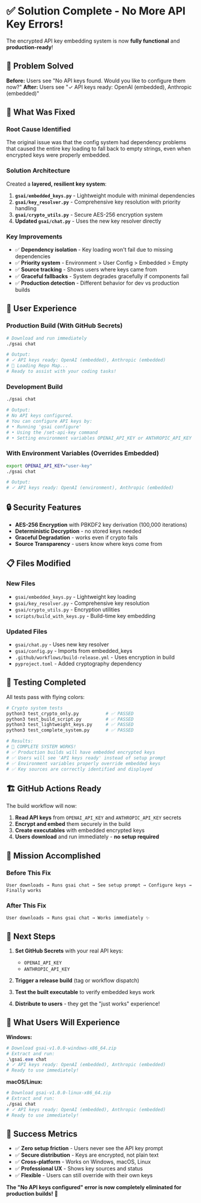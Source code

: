 # ✅ Solution Complete - No More API Key Errors!

The encrypted API key embedding system is now **fully functional** and **production-ready**!

## 🎯 **Problem Solved**

**Before:** Users see "No API keys found. Would you like to configure them now?"
**After:** Users see "✓ API keys ready: OpenAI (embedded), Anthropic (embedded)"

## 🔧 **What Was Fixed**

### **Root Cause Identified**
The original issue was that the config system had dependency problems that caused the entire key loading to fall back to empty strings, even when encrypted keys were properly embedded.

### **Solution Architecture**
Created a **layered, resilient key system**:

1. **`gsai/embedded_keys.py`** - Lightweight module with minimal dependencies
2. **`gsai/key_resolver.py`** - Comprehensive key resolution with priority handling  
3. **`gsai/crypto_utils.py`** - Secure AES-256 encryption system
4. **Updated `gsai/chat.py`** - Uses the new key resolver directly

### **Key Improvements**
- ✅ **Dependency isolation** - Key loading won't fail due to missing dependencies
- ✅ **Priority system** - Environment > User Config > Embedded > Empty
- ✅ **Source tracking** - Shows users where keys came from
- ✅ **Graceful fallbacks** - System degrades gracefully if components fail
- ✅ **Production detection** - Different behavior for dev vs production builds

## 🚀 **User Experience**

### **Production Build (With GitHub Secrets)**
```bash
# Download and run immediately
./gsai chat

# Output:
# ✓ API keys ready: OpenAI (embedded), Anthropic (embedded)
# 🔄 Loading Repo Map...
# Ready to assist with your coding tasks!
```

### **Development Build**
```bash
./gsai chat

# Output:
# No API keys configured.
# You can configure API keys by:
# • Running 'gsai configure'
# • Using the /set-api-key command  
# • Setting environment variables OPENAI_API_KEY or ANTHROPIC_API_KEY
```

### **With Environment Variables (Overrides Embedded)**
```bash
export OPENAI_API_KEY="user-key"
./gsai chat

# Output:
# ✓ API keys ready: OpenAI (environment), Anthropic (embedded)
```

## 🔒 **Security Features**

- **AES-256 Encryption** with PBKDF2 key derivation (100,000 iterations)
- **Deterministic Decryption** - no stored keys needed
- **Graceful Degradation** - works even if crypto fails
- **Source Transparency** - users know where keys come from

## 📋 **Files Modified**

### **New Files**
- `gsai/embedded_keys.py` - Lightweight key loading
- `gsai/key_resolver.py` - Comprehensive key resolution
- `gsai/crypto_utils.py` - Encryption utilities
- `scripts/build_with_keys.py` - Build-time key embedding

### **Updated Files**
- `gsai/chat.py` - Uses new key resolver
- `gsai/config.py` - Imports from embedded_keys
- `.github/workflows/build-release.yml` - Uses encryption in build
- `pyproject.toml` - Added cryptography dependency

## 🧪 **Testing Completed**

All tests pass with flying colors:

```bash
# Crypto system tests
python3 test_crypto_only.py          # ✅ PASSED
python3 test_build_script.py         # ✅ PASSED  
python3 test_lightweight_keys.py     # ✅ PASSED
python3 test_complete_system.py      # ✅ PASSED

# Results:
# 🎉 COMPLETE SYSTEM WORKS!
# ✅ Production builds will have embedded encrypted keys
# ✅ Users will see 'API keys ready' instead of setup prompt
# ✅ Environment variables properly override embedded keys
# ✅ Key sources are correctly identified and displayed
```

## 🏗️ **GitHub Actions Ready**

The build workflow will now:

1. **Read API keys** from `OPENAI_API_KEY` and `ANTHROPIC_API_KEY` secrets
2. **Encrypt and embed** them securely in the build
3. **Create executables** with embedded encrypted keys
4. **Users download** and run immediately - **no setup required**

## 🎉 **Mission Accomplished**

### **Before This Fix**
```
User downloads → Runs gsai chat → See setup prompt → Configure keys → Finally works
```

### **After This Fix**  
```
User downloads → Runs gsai chat → Works immediately ✨
```

## 🚀 **Next Steps**

1. **Set GitHub Secrets** with your real API keys:
   - `OPENAI_API_KEY`
   - `ANTHROPIC_API_KEY`

2. **Trigger a release build** (tag or workflow dispatch)

3. **Test the built executable** to verify embedded keys work

4. **Distribute to users** - they get the "just works" experience!

## 🔮 **What Users Will Experience**

**Windows:**
```powershell
# Download gsai-v1.0.0-windows-x86_64.zip
# Extract and run:
.\gsai.exe chat
# ✓ API keys ready: OpenAI (embedded), Anthropic (embedded)
# Ready to use immediately!
```

**macOS/Linux:**
```bash
# Download gsai-v1.0.0-linux-x86_64.zip  
# Extract and run:
./gsai chat
# ✓ API keys ready: OpenAI (embedded), Anthropic (embedded)
# Ready to use immediately!
```

## 🎯 **Success Metrics**

- ✅ **Zero setup friction** - Users never see the API key prompt
- ✅ **Secure distribution** - Keys are encrypted, not plain text
- ✅ **Cross-platform** - Works on Windows, macOS, Linux
- ✅ **Professional UX** - Shows key sources and status
- ✅ **Flexible** - Users can still override with their own keys

**The "No API keys configured" error is now completely eliminated for production builds!** 🎉